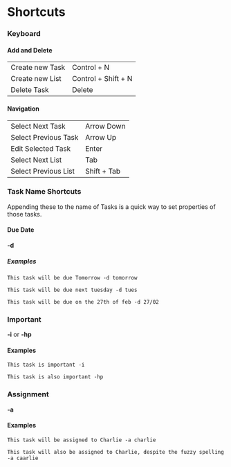 Shortcuts
=========

### Keyboard ###
#### Add and Delete ###
|                      |                            |
| :------------------- | :------------------------- |
| Create new Task      | Control + N    | 
| Create new List      | Control + Shift + N    |
| Delete Task          | Delete |

#### Navigation ###
|                      |                            |
| :------------------- | :------------------------- |
| Select Next Task      |   Arrow Down   | 
| Select Previous Task  |   Arrow Up  |
| Edit Selected Task    |   Enter       |
| Select Next List      |   Tab |
| Select Previous List  |   Shift + Tab |


### Task Name Shortcuts ###
Appending these to the name of Tasks is a quick way to set properties of those tasks.

#### Due Date ####
**-d**

##### Examples #####
```
This task will be due Tomorrow -d tomorrow
```

```
This task will be due next tuesday -d tues
```

```
This task will be due on the 27th of feb -d 27/02
```

### Important ###
**-i** or **-hp**

#### Examples #####
```
This task is important -i
```

```
This task is also important -hp
```

### Assignment ###
**-a**

#### Examples ####
```
This task will be assigned to Charlie -a charlie
```

```
This task will also be assigned to Charlie, despite the fuzzy spelling -a caarlie
```